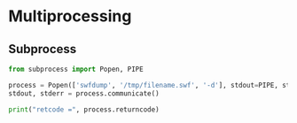 # Multiprocessing





## Subprocess



```python
from subprocess import Popen, PIPE

process = Popen(['swfdump', '/tmp/filename.swf', '-d'], stdout=PIPE, stderr=PIPE)
stdout, stderr = process.communicate()

print("retcode =", process.returncode)
```

